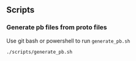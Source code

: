 ## Scripts
### Generate pb files from proto files
Use git bash or powershell to run `generate_pb.sh`
```
./scripts/generate_pb.sh
```